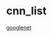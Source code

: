 # cnn_list

[googlenet](https://dgschwend.github.io/netscope/#/gist/835d9bbda2d9473b517aa6f7921cccfe)

